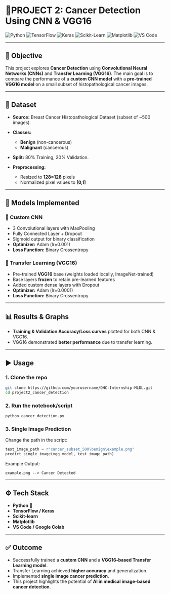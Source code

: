 # 🌟PROJECT 2: Cancer Detection Using CNN & VGG16

![Python](https://img.shields.io/badge/Python-3.9+-blue.svg)
![TensorFlow](https://img.shields.io/badge/TensorFlow-2.x-orange.svg)
![Keras](https://img.shields.io/badge/Keras-DeepLearning-red.svg)
![Scikit-Learn](https://img.shields.io/badge/ScikitLearn-ML-yellow.svg)
![Matplotlib](https://img.shields.io/badge/Matplotlib-Visualization-green.svg)
![VS Code](https://img.shields.io/badge/Editor-VSCode-purple.svg)


---

## 📌 Objective

This project explores **Cancer Detection** using **Convolutional Neural Networks (CNNs)** and **Transfer Learning (VGG16)**.
The main goal is to compare the performance of a **custom CNN model** with a **pre-trained VGG16 model** on a small subset of histopathological cancer images.

---

## 📂 Dataset

* **Source:** Breast Cancer Histopathological Dataset (subset of \~500 images).
* **Classes:**

  * **Benign** (non-cancerous)
  * **Malignant** (cancerous)
* **Split:** 80% Training, 20% Validation.
* **Preprocessing:**

  * Resized to **128×128** pixels
  * Normalized pixel values to **\[0,1]**

---

## 🧪 Models Implemented

### 🔹 Custom CNN

* 3 Convolutional layers with MaxPooling
* Fully Connected Layer + Dropout
* Sigmoid output for binary classification
* **Optimizer:** Adam (lr=0.001)
* **Loss Function:** Binary Crossentropy

### 🔹 Transfer Learning (VGG16)

* Pre-trained **VGG16** base (weights loaded locally, ImageNet-trained)
* Base layers **frozen** to retain pre-learned features
* Added custom dense layers with Dropout
* **Optimizer:** Adam (lr=0.0001)
* **Loss Function:** Binary Crossentropy

---

## 📊 Results & Graphs

* **Training & Validation Accuracy/Loss curves** plotted for both CNN & VGG16.
* VGG16 demonstrated **better performance** due to transfer learning.

---

## ▶️ Usage

### 1. Clone the repo

```bash
git clone https://github.com/yourusername/DHC-Internship-MLDL.git
cd project2_cancer_detection
```

### 2. Run the notebook/script

```bash
python cancer_detection.py
```

### 3. Single Image Prediction

Change the path in the script:

```python
test_image_path = r"cancer_subset_500\benign\example.png"
predict_single_image(vgg_model, test_image_path)
```

Example Output:

```
example.png --> Cancer Detected
```

---

## ⚙️ Tech Stack

* **Python** 🐍
* **TensorFlow / Keras**
* **Scikit-learn**
* **Matplotlib**
* **VS Code / Google Colab**

---

## ✅ Outcome

* Successfully trained a **custom CNN** and a **VGG16-based Transfer Learning model**.
* Transfer Learning achieved **higher accuracy** and generalization.
* Implemented **single image cancer prediction**.
* This project highlights the potential of **AI in medical image-based cancer detection**.
